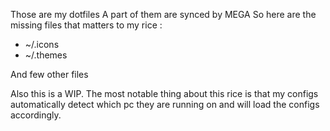Those are my dotfiles
A part of them are synced by MEGA
So here are the missing files that matters to my rice :

<ul>
<li>~/.icons</li>
<li>~/.themes</li>
</ul>

And few other files

Also this is a WIP. The most notable thing about this rice is that my configs automatically detect which pc they are running on and will load the configs accordingly.
